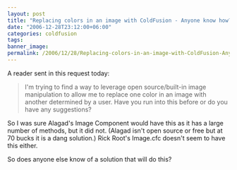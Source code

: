 ```yaml
---
layout: post
title: "Replacing colors in an image with ColdFusion - Anyone know how?"
date: "2006-12-28T23:12:00+06:00"
categories: coldfusion 
tags: 
banner_image: 
permalink: /2006/12/28/Replacing-colors-in-an-image-with-ColdFusion-Anyone-know-how
---
```


A reader sent in this request today:

<blockquote>
I'm trying to find a way to leverage open source/built-in image manipulation to allow me to replace one color in an image with another determined by a user.  Have you run into this before or do you have any suggestions?
</blockquote>

So I was sure Alagad's Image Component would have this as it has a large number of methods, but it did not. (Alagad isn't open source or free but at 70 bucks it is a dang solution.) Rick Root's Image.cfc doesn't seem to have this either.

So does anyone else know of a solution that will do this?